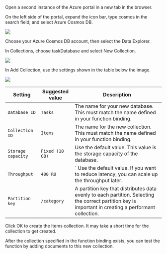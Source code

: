 Open a second instance of the Azure portal in a new tab in the browser.

On the left side of the portal, expand the icon bar, type cosmos in the search field, and select Azure Cosmos DB.

![](https://github.com/fenago/katacoda-scenarios/raw/master/azure-functions/azure-functions-trigger-cosmosdb/steps/5/1.JPG)

Choose your Azure Cosmos DB account, then select the Data Explorer.

In Collections, choose taskDatabase and select New Collection.

![](https://github.com/fenago/katacoda-scenarios/raw/master/azure-functions/azure-functions-trigger-cosmosdb/steps/5/4.png)

In Add Collection, use the settings shown in the table below the image.

![](https://github.com/fenago/katacoda-scenarios/raw/master/azure-functions/azure-functions-trigger-cosmosdb/steps/5/5.png)

Setting	| Suggested value | Description
--- | --- | ---
`Database ID` | `Tasks` | The name for your new database. This must match the name defined in your function binding.
`Collection ID` | `Items` | The name for the new collection. This must match the name defined in your function binding.
`Storage capacity` | `Fixed (10 GB)` | Use the default value. This value is the storage capacity of the database.
`Throughput` | `400 RU` | `	Use the default value. If you want to reduce latency, you can scale up the throughput later.
`Partition key` | `/category` | A partition key that distributes data evenly to each partition. Selecting the correct partition key is important in creating a performant collection.

Click OK to create the Items collection. It may take a short time for the collection to get created.

After the collection specified in the function binding exists, you can test the function by adding documents to this new collection.